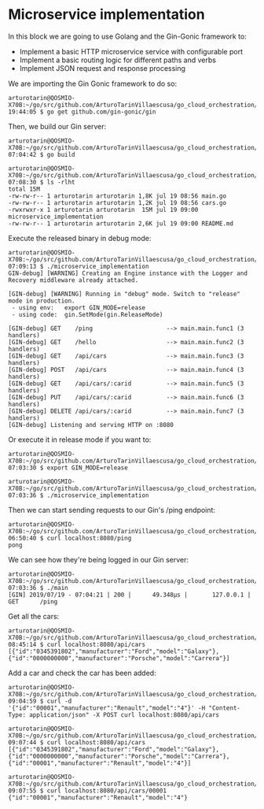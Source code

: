 # Microservice implementation

In this block we are going to use Golang and the Gin-Gonic framework to:
 
* Implement a basic HTTP microservice service with configurable port
* Implement a basic routing logic for different paths and verbs
* Implement JSON request and response processing


We are importing the Gin Gonic framework to do so:

```
arturotarin@QOSMIO-X70B:~/go/src/github.com/ArturoTarinVillaescusa/go_cloud_orchestration/main
19:44:05 $ go get github.com/gin-gonic/gin
```

Then, we build our Gin server:
 
```
arturotarin@QOSMIO-X70B:~/go/src/github.com/ArturoTarinVillaescusa/go_cloud_orchestration/go_microservice_frameworks/microservice_implementation
07:04:42 $ go build

arturotarin@QOSMIO-X70B:~/go/src/github.com/ArturoTarinVillaescusa/go_cloud_orchestration/go_microservice_frameworks/microservice_implementation
07:08:30 $ ls -rlht
total 15M
-rw-rw-r-- 1 arturotarin arturotarin 1,8K jul 19 08:56 main.go
-rw-rw-r-- 1 arturotarin arturotarin 1,2K jul 19 08:56 cars.go
-rwxrwxr-x 1 arturotarin arturotarin  15M jul 19 09:00 microservice_implementation
-rw-rw-r-- 1 arturotarin arturotarin 2,6K jul 19 09:00 README.md

```
 
Execute the released binary in debug mode:

```
arturotarin@QOSMIO-X70B:~/go/src/github.com/ArturoTarinVillaescusa/go_cloud_orchestration/go_microservice_frameworks/microservice_implementation
07:09:13 $ ./microservice_implementation 
GIN-debug] [WARNING] Creating an Engine instance with the Logger and Recovery middleware already attached.

[GIN-debug] [WARNING] Running in "debug" mode. Switch to "release" mode in production.
 - using env:	export GIN_MODE=release
 - using code:	gin.SetMode(gin.ReleaseMode)

[GIN-debug] GET    /ping                     --> main.main.func1 (3 handlers)
[GIN-debug] GET    /hello                    --> main.main.func2 (3 handlers)
[GIN-debug] GET    /api/cars                 --> main.main.func3 (3 handlers)
[GIN-debug] POST   /api/cars                 --> main.main.func4 (3 handlers)
[GIN-debug] GET    /api/cars/:carid          --> main.main.func5 (3 handlers)
[GIN-debug] PUT    /api/cars/:carid          --> main.main.func6 (3 handlers)
[GIN-debug] DELETE /api/cars/:carid          --> main.main.func7 (3 handlers)
[GIN-debug] Listening and serving HTTP on :8080

```

Or execute it in release mode if you want to:

```
arturotarin@QOSMIO-X70B:~/go/src/github.com/ArturoTarinVillaescusa/go_cloud_orchestration/go_microservice_frameworks/microservice_implementation
07:03:30 $ export GIN_MODE=release

arturotarin@QOSMIO-X70B:~/go/src/github.com/ArturoTarinVillaescusa/go_cloud_orchestration/go_microservice_frameworks/microservice_implementation
07:03:36 $ ./microservice_implementation 
```

Then we can start sending requests to our Gin's /ping endpoint:

```
arturotarin@QOSMIO-X70B:~/go/src/github.com/ArturoTarinVillaescusa/go_cloud_orchestration/go_microservice_frameworks/microservice_implementation
06:50:40 $ curl localhost:8080/ping
pong
```

We can see how they're being logged in our Gin server:

```
arturotarin@QOSMIO-X70B:~/go/src/github.com/ArturoTarinVillaescusa/go_cloud_orchestration/go_microservice_frameworks/microservice_implementation
07:03:36 $ ./main 
[GIN] 2019/07/19 - 07:04:21 | 200 |      49.348µs |       127.0.0.1 | GET      /ping
```

Get all the cars:

```
arturotarin@QOSMIO-X70B:~/go/src/github.com/ArturoTarinVillaescusa/go_cloud_orchestration/go_microservice_frameworks/microservice_implementation
08:45:14 $ curl localhost:8080/api/cars
[{"id":"0345391802","manufacturer":"Ford","model":"Galaxy"},{"id":"0000000000","manufacturer":"Porsche","model":"Carrera"}]
```

Add a car and check the car has been added: 
```
arturotarin@QOSMIO-X70B:~/go/src/github.com/ArturoTarinVillaescusa/go_cloud_orchestration/go_microservice_frameworks/microservice_implementation
09:04:59 $ curl -d '{"id":"00001","manufacturer":"Renault","model":"4"}' -H "Content-Type: application/json" -X POST curl localhost:8080/api/cars

arturotarin@QOSMIO-X70B:~/go/src/github.com/ArturoTarinVillaescusa/go_cloud_orchestration/go_microservice_frameworks/microservice_implementation
09:07:44 $ curl localhost:8080/api/cars
[{"id":"0345391802","manufacturer":"Ford","model":"Galaxy"},{"id":"0000000000","manufacturer":"Porsche","model":"Carrera"},{"id":"00001","manufacturer":"Renault","model":"4"}]

arturotarin@QOSMIO-X70B:~/go/src/github.com/ArturoTarinVillaescusa/go_cloud_orchestration/go_microservice_frameworks/microservice_implementation
09:07:55 $ curl localhost:8080/api/cars/00001
{"id":"00001","manufacturer":"Renault","model":"4"}

```


```
```

